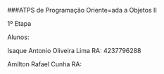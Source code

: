 ###ATPS de Programação Oriente=ada a Objetos II

1º Etapa

Alunos:

Isaque Antonio Oliveira Lima  RA: 4237796288

Amilton Rafael Cunha  RA:
